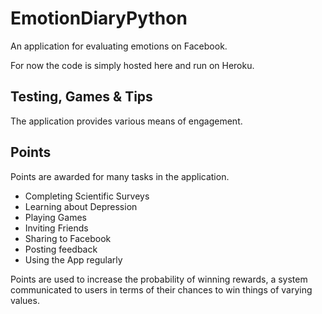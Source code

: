 EmotionDiaryPython
==================
An application for evaluating emotions on Facebook.

For now the code is simply hosted here and run on Heroku.

## Testing, Games & Tips
The application provides various means of engagement. 

## Points
Points are awarded for many tasks in the application. 

- Completing Scientific Surveys
- Learning about Depression
- Playing Games
- Inviting Friends
- Sharing to Facebook
- Posting feedback
- Using the App regularly

Points are used to increase the probability of winning rewards, a system communicated to users in terms of their chances to win things of varying values.